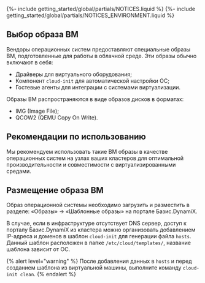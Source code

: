 {%- include getting_started/global/partials/NOTICES.liquid %}
{%- include getting_started/global/partials/NOTICES_ENVIRONMENT.liquid %}

## Выбор образа ВМ
Вендоры операционных систем предоставляют специальные образы ВМ, подготовленные для работы в облачной среде. Эти образы обычно включают в себя:
 - Драйверы для виртуального оборудования;
 - Компонент `cloud-init` для автоматической настройки ОС;
 - Гостевые агенты для интеграции с системами виртуализации.

Образы ВМ распространяются в виде образов дисков в форматах:
 - IMG (Image File);
 - QCOW2 (QEMU Copy On Write).

## Рекомендации по использованию
Мы рекомендуем использовать такие ВМ образы в качестве операционных систем на узлах ваших кластеров для оптимальной производительности и совместимости с виртуализированными средами.

## Размещение образа ВМ
Образ операционной системы необходимо загрузить и разместить в разделе: «Образы» → «Шаблонные образы» на портале Базис.DynamiX.

В случае, если в инфраструктуре отсутствует DNS сервер, доступ к порталу Базис.DynamiX из кластера можно организовать добавлением IP-адреса и доменов в шаблон `cloud-init` для генерации файла `hosts`.
Данный шаблон расположен в папке `/etc/cloud/templates/`, название шаблона зависит от ОС.

{% alert level="warning" %}
После добавления данных в `hosts` и перед созданием шаблона из виртуальной машины, выполните команду `cloud-init clean`.
{% endalert %}
